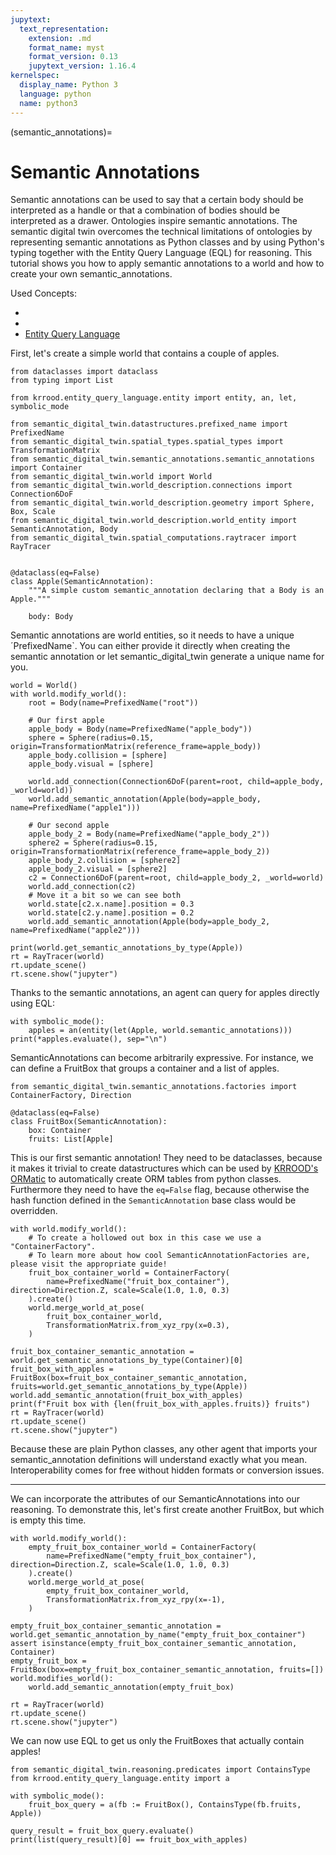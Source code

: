 ```yaml
---
jupytext:
  text_representation:
    extension: .md
    format_name: myst
    format_version: 0.13
    jupytext_version: 1.16.4
kernelspec:
  display_name: Python 3
  language: python
  name: python3
---
```


(semantic_annotations)=
# Semantic Annotations

Semantic annotations can be used to say that a certain body should be interpreted as a handle or that a combination of
bodies should be interpreted as a drawer.
Ontologies inspire semantic annotations. The semantic digital twin overcomes the technical limitations of ontologies by representing
semantic annotations as Python classes and by using Python's typing together with the Entity Query Language (EQL) for reasoning.
This tutorial shows you how to apply semantic annotations to a world and how to create your own semantic_annotations.

Used Concepts:
- [](creating-custom-bodies)
- [](world-structure-manipulation)
- [Entity Query Language](https://abdelrhmanbassiouny.github.io/entity_query_language/intro.html)

First, let's create a simple world that contains a couple of apples.

```{code-cell} ipython3
from dataclasses import dataclass
from typing import List

from krrood.entity_query_language.entity import entity, an, let, symbolic_mode

from semantic_digital_twin.datastructures.prefixed_name import PrefixedName
from semantic_digital_twin.spatial_types.spatial_types import TransformationMatrix
from semantic_digital_twin.semantic_annotations.semantic_annotations import Container
from semantic_digital_twin.world import World
from semantic_digital_twin.world_description.connections import Connection6DoF
from semantic_digital_twin.world_description.geometry import Sphere, Box, Scale
from semantic_digital_twin.world_description.world_entity import SemanticAnnotation, Body
from semantic_digital_twin.spatial_computations.raytracer import RayTracer


@dataclass(eq=False)
class Apple(SemanticAnnotation):
    """A simple custom semantic_annotation declaring that a Body is an Apple."""

    body: Body

```

Semantic annotations are world entities, so it needs to have a unique ´PrefixedName`. You can either provide it directly
when creating the semantic annotation or let semantic_digital_twin generate a unique name for you. 

```{code-cell} ipython3
world = World()
with world.modify_world():
    root = Body(name=PrefixedName("root"))

    # Our first apple
    apple_body = Body(name=PrefixedName("apple_body"))
    sphere = Sphere(radius=0.15, origin=TransformationMatrix(reference_frame=apple_body))
    apple_body.collision = [sphere]
    apple_body.visual = [sphere]

    world.add_connection(Connection6DoF(parent=root, child=apple_body, _world=world))
    world.add_semantic_annotation(Apple(body=apple_body, name=PrefixedName("apple1")))

    # Our second apple
    apple_body_2 = Body(name=PrefixedName("apple_body_2"))
    sphere2 = Sphere(radius=0.15, origin=TransformationMatrix(reference_frame=apple_body_2))
    apple_body_2.collision = [sphere2]
    apple_body_2.visual = [sphere2]
    c2 = Connection6DoF(parent=root, child=apple_body_2, _world=world)
    world.add_connection(c2)
    # Move it a bit so we can see both
    world.state[c2.x.name].position = 0.3
    world.state[c2.y.name].position = 0.2
    world.add_semantic_annotation(Apple(body=apple_body_2, name=PrefixedName("apple2")))

print(world.get_semantic_annotations_by_type(Apple))
rt = RayTracer(world)
rt.update_scene()
rt.scene.show("jupyter")
```

Thanks to the semantic annotations, an agent can query for apples directly using EQL:

```{code-cell} ipython3
with symbolic_mode():
    apples = an(entity(let(Apple, world.semantic_annotations)))
print(*apples.evaluate(), sep="\n")
```

SemanticAnnotations can become arbitrarily expressive. For instance, we can define a FruitBox that groups a container and a list of apples.

```{code-cell} ipython3
from semantic_digital_twin.semantic_annotations.factories import ContainerFactory, Direction

@dataclass(eq=False)
class FruitBox(SemanticAnnotation):
    box: Container
    fruits: List[Apple]
```
 
This is our first semantic annotation! They need to be dataclasses, because it makes it trivial to create datastructures which can be used 
by [KRROOD's ORMatic](https://github.com/code-iai/krrood/tree/main/src/krrood/ormatic) to automatically create ORM tables from python classes. 
Furthermore they need to have the `eq=False` flag, because otherwise the hash function defined in the `SemanticAnnotation` base class would be overridden.

```{code-cell} ipython3
with world.modify_world():
    # To create a hollowed out box in this case we use a "ContainerFactory". 
    # To learn more about how cool SemanticAnnotationFactories are, please visit the appropriate guide!
    fruit_box_container_world = ContainerFactory(
        name=PrefixedName("fruit_box_container"), direction=Direction.Z, scale=Scale(1.0, 1.0, 0.3)
    ).create()
    world.merge_world_at_pose(
        fruit_box_container_world,
        TransformationMatrix.from_xyz_rpy(x=0.3),
    )

fruit_box_container_semantic_annotation = world.get_semantic_annotations_by_type(Container)[0]
fruit_box_with_apples = FruitBox(box=fruit_box_container_semantic_annotation, fruits=world.get_semantic_annotations_by_type(Apple))
world.add_semantic_annotation(fruit_box_with_apples)
print(f"Fruit box with {len(fruit_box_with_apples.fruits)} fruits")
rt = RayTracer(world)
rt.update_scene()
rt.scene.show("jupyter")
```

Because these are plain Python classes, any other agent that imports your semantic_annotation definitions will understand exactly what
you mean. Interoperability comes for free without hidden formats or conversion issues.

---

We can incorporate the attributes of our SemanticAnnotations into our reasoning.
To demonstrate this, let's first create another FruitBox, but which is empty this time.

```{code-cell} ipython3
with world.modify_world():
    empty_fruit_box_container_world = ContainerFactory(
        name=PrefixedName("empty_fruit_box_container"), direction=Direction.Z, scale=Scale(1.0, 1.0, 0.3)
    ).create()
    world.merge_world_at_pose(
        empty_fruit_box_container_world,
        TransformationMatrix.from_xyz_rpy(x=-1),
    )

empty_fruit_box_container_semantic_annotation = world.get_semantic_annotation_by_name("empty_fruit_box_container")
assert isinstance(empty_fruit_box_container_semantic_annotation, Container)
empty_fruit_box = FruitBox(box=empty_fruit_box_container_semantic_annotation, fruits=[])
world.modifies_world():
    world.add_semantic_annotation(empty_fruit_box)

rt = RayTracer(world)
rt.update_scene()
rt.scene.show("jupyter")
```

We can now use EQL to get us only the FruitBoxes that actually contain apples!

```{code-cell} ipython3
from semantic_digital_twin.reasoning.predicates import ContainsType
from krrood.entity_query_language.entity import a

with symbolic_mode():
    fruit_box_query = a(fb := FruitBox(), ContainsType(fb.fruits, Apple))

query_result = fruit_box_query.evaluate()
print(list(query_result)[0] == fruit_box_with_apples)
```